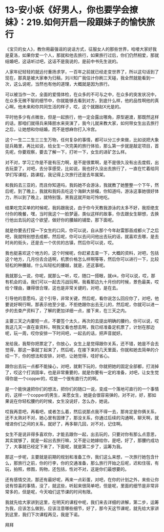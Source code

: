 # 13-安小妖《好男人，你也要学会撩妹》：219.如何开启一段跟妹子的愉快旅行

《宝贝的女人》，教你用最强谣的说话方式，征服女人的那些世界，哈喽大家好我是夏洛，如果你爱一个人，那就和他去旅行，如果旅行过后，你们仍然相爱，那就结婚吧，这话听过吧，这话不是我说的，是前中书先生说的。

人家年纪轻轻的就远付重扬求学，一百年之前就已经走变世界了，所以这句话到了现在，那真是被大家奉为归稿，刘川知广我估计你刷三天碰，我全然就能看到一次，这么说呢，当然也有他的道理，大概就是因为旅行。

可以被当作一次，全面的爱情体检，在众多的不可与之中，在众多的突发状况中，在众多无微不智的细节中，你就能够去看到对方，到底什么样，他的品性啊他的真心啊，他未来和你共同生活的样子，哎，这个就跟赵X光是的。

平时他多少有点微妆，但是一起旅行，他一定会露出哪角，原型避渡，那既然这样的话，那咱们就得兵来降胆水来突演了，我今儿就来教大家，如何带女生出去旅行之后，让她想和你结婚，而不是想麻你打入冷宫。

这个一生二二生三三生万物，任何复杂的事情，都可以分三步来做，比如说把大象捉兵箱里，再比如说，给女生一次完美的旅行体验，那么第一步就是敲定项目，首先呢，你要观察，要去了解一下，打听一下，女生的进矿怎么样。

对不对，学习工作是不是有压力啊，是不是很累啊，是不是很久没有出去度假，出去玩耍了，对吧，去分享感受，比如说，我也好久没出去旅行了，一直在忙着给同学们写课程，路课程，我记得上次旅行还是去年属架。

和我妈去三亚的，而且你知道吗，我妈她不会游泳，我就教了她整整一个下午，然后呢，到了晚上，我就和我妈去吃这个海鲜大排檔，你知道吗，游泳这事她很好体力，所以到了晚上，就特别饿，黑我这就开始可怜地吃。

结果吃完买单的时候呢，我妈跟我说，由于你今天教我游泳的太多不好，我拒绝支付你的晚餐，嘿，当时我这个一脸梦逼，类似这样的故事，你去跟女生聊想，去换行他出去玩的这个欲望，做好你的腰越的铺垫，那下面呢。

就是你要去打探一下女生的口风，你可以说，自从那个今年赵雷那首成都火了之后吧，我就特别想去成都，然后呢，你可以去问问他出去玩的话，就喜欢去哪，是去时尚的街头，还是去一个优优的古镇，然后你可以说，哎。

我也挺喜欢这个地方的，这个时候呢，你赶紧去查一下，大概的资料，对吧，包括这个地方，几月份去合适啊，机票价格怎么样啊等等，然后你可以进行一下，比较轻松的种腰越，什么叫轻松的腰越，就是，还这事呢。

我就那么一说，你呢，就那么一听，哎，随口一搭眼，就ok，你可以说，哎，那有机会的话，我们可以一起去污战玩啊，我看那边九十月份的时候，景色最美，哎给个理由，嫌得很合理，这也是非常关键的，对吧，是在去。

引导他的意愿吗，这个引导，非常关键，然后呢，看你说怎么回应你了，对吧，他要说好啊行啊，那表示他至少是，不拒绝跟你出去无儿的，然后呢，你就可以进一步的去查产资料了，了解的更加详细一点，接下来，在三天之内。

主要三天之内要短一点，不要签个太久，再次的去提出明确的腰约，你可以说，哎我这几天一直在查资料，啊我又看也想去啊，我已经准备定机票了，计划在那边呢，玩一周，哎你安排一下时间吧，一起去的话，把声音就好。

发给我，我帮你把票定了，你放心，女生上是觉得跟你关系，还不错，她是不会去觉得，那这一事就丁起来了，然后呢，在接下来的几天里面，你就和她去简单的介绍一下，你的想法和安排，对吧，让她觉得，哇好省心。

跟你出去玩一点都不能操心，对吧，就剩下玩的，你就把她的固定全部都，打消掉了，哎这个打消固率，也是非常重要的，就是你要有一定的准备，对吧，让女生觉得你是一个copper的，哎是一个很有直行力的啊。

是一个能快速把你们的想法，把你们的随口一说，变成一个落地可直行的一个事情的，这样一个copper的男生，来愿女生，她是会很容易弹的，对不对，好，那如果说在你轻松腰约的时候，女生没说好，怎么办，她说。

哎我再意吧，再看吧，或者怎么着，然后说那点我不得一去，那肯定是你俩关系，还不太熟对不对，她心里有固律了，那没关系，你通过后续的沟通啊，聊天啊，就增进你们之间的关系，就好了，再多聊几回，对不对，记住啊。

女生不是说非得多喜欢你，才能去跟你一起，出去玩的，只要对你有那么点意思，其实就够了，就是一起出去旅行嘛，又不是让她嫁给你，是吧，好了，那腰约成功了，大事就已经定下来了，下面呢，就是第二步了，运筹为我。

那这一步呢，主要就是前期的规划和准备工作，我们这么来想，一次旅行她包含什么，那旅行之前，你的行李，你的交通准备，那么旅行开始之后呢，迟和住宿，有玩，拍照，修图，购物，还包括，性对不对，这是你们最想要的。

还有感情交流，那还有最好呢，再来一点彩蛋，对吧，在你的计划之外，来些让你说有惊喜的事情，没了，就这些，听起来很简单吧，但是呢，里面的细节是非常非常多的，但是呢，今天咱们这节课的时间有限。

我就先给大家讲到这里，在明天的课程中呢，我们来去详细的讲解，第二步，运筹为我，应该怎么做到，应该注意哪些细节，好了，那今天这节课呢，就先给大家讲到这里，我们下次课程再见，我是下诺。

拜拜